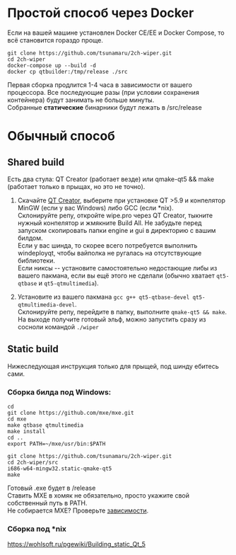 # Простой способ через Docker
Если на вашей машине установлен Docker CE/EE и Docker Compose, то всё становится гораздо проще.  

```
git clone https://github.com/tsunamaru/2ch-wiper.git
cd 2ch-wiper
docker-compose up --build -d
docker cp qtbuilder:/tmp/release ./src
```

Первая сборка продлится 1-4 часа в зависимости от вашего процессора. Все последующие разы (при условии сохранения контейнера) будут занимать не больше минуты.  
Собранные **статические** бинарники будут лежать в /src/release  

# Обычный способ
## Shared build
Есть два стула: QT Creator (работает везде) или qmake-qt5 && make (работает только в прыщах, но это не точно).  

1. Скачайте [QT Creator](https://www.qt.io/), выберите при установке QT >5.9 и конпелятор MinGW (если у вас Windows) либо GCC (если *nix).  
Cклонируйте репу, откройте wipe.pro через QT Creator, тыкните нужный конпелятор и жмякните Build All. 
Не забудьте перед запуском скопировать папки engine и gui в директорию с вашим билдом.  
Если у вас шинда, то скорее всего потребуется выполнить windeployqt, чтобы вайполка не ругалась на отсутствующие библиотеки.   
Если никсы -- установите самостоятельно недостающие либы из вашего пакмана, если вы ещё этого не сделали (обычно хватает `qt5-qtbase` и `qt5-qtmultimedia`).  

2. Установите из вашего пакмана `gcc g++ qt5-qtbase-devel qt5-qtmultimedia-devel`.  
Склонируйте репу, перейдите в папку, выполните `qmake-qt5 && make`. На выходе получите готовый эльф, можно запустить сразу из сосноли командой `./wiper`  

## Static build
Нижеследующая инструкция только для прыщей, под шинду ебитесь сами.  

### Сборка билда под Windows:
```
cd
git clone https://github.com/mxe/mxe.git
cd mxe
make qtbase qtmultimedia
make install
cd ..
export PATH=~/mxe/usr/bin:$PATH

git clone https://github.com/tsunamaru/2ch-wiper.git
cd 2ch-wiper/src
i686-w64-mingw32.static-qmake-qt5
make
```
Готовый .exe будет в /release  
Ставить MXE в хомяк не обязательно, просто укажите свой собственный путь в PATH.  
Не собирается MXE? Проверьте [зависимости](https://mxe.cc/#requirements).  

### Сборка под *nix
https://wohlsoft.ru/pgewiki/Building_static_Qt_5